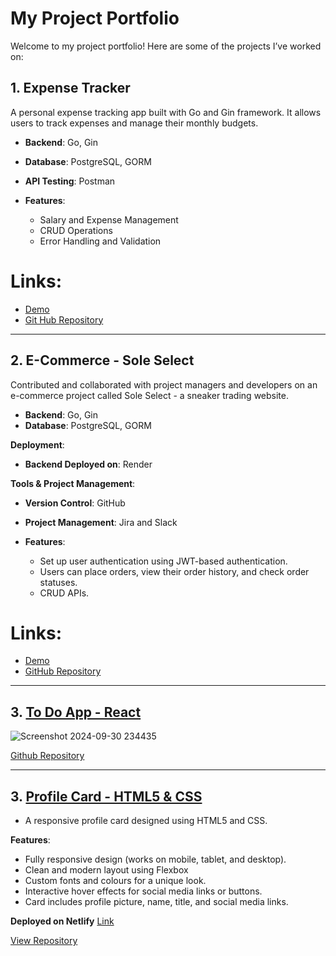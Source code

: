 # My Project Portfolio

Welcome to my project portfolio! Here are some of the projects I’ve worked on:

## 1. Expense Tracker
A personal expense tracking app built with Go and Gin framework. It allows users to track expenses and manage their monthly budgets.

- **Backend**: Go, Gin
- **Database**: PostgreSQL, GORM
- **API Testing**: Postman
    
- **Features**:
    - Salary and Expense Management
    - CRUD Operations
    - Error Handling and Validation


# Links: 
- [Demo](https://drive.google.com/file/d/1hWUrDZC_jcpqRa5A08EuZS134KdjixD9/view?usp=drive_link)
- [Git Hub Repository](https://github.com/Zmohamed6991/Expense-Tracker)

---

## 2. E-Commerce - Sole Select 
Contributed and collaborated with project managers and developers on an e-commerce project called Sole Select - a sneaker trading website.

- **Backend**: Go, Gin
- **Database**: PostgreSQL, GORM

**Deployment**:
- **Backend Deployed on**: Render

**Tools & Project Management**:
- **Version Control**: GitHub
- **Project Management**: Jira and Slack

  
- **Features**:
  - Set up user authentication using JWT-based authentication.
  - Users can place orders, view their order history, and check order statuses.
  - CRUD APIs.

    
# Links:
- [Demo](https://drive.google.com/file/d/1M7r4jnwu7ECWie0UOMW3EQeeblQbXheF/view?usp=drive_link)
- [GitHub Repository](https://github.com/Zmohamed6991/e-commerce-3)


---

## 3. [To Do App - React](https://github.com/your-username/project-3)


![Screenshot 2024-09-30 234435](https://github.com/user-attachments/assets/9db6382a-6e42-4600-b8bf-ba3253a2fbb8)

[Github Repository](https://github.com/Zmohamed6991/simple-to-do-app)

---

## 3. [Profile Card - HTML5 & CSS]([https://github.com/your-username/project-3](https://github.com/Zmohamed6991/profile_card))
- A responsive profile card designed using HTML5 and CSS.
  
**Features**:
- Fully responsive design (works on mobile, tablet, and desktop).
- Clean and modern layout using Flexbox
- Custom fonts and colours for a unique look.
- Interactive hover effects for social media links or buttons.
- Card includes profile picture, name, title, and social media links.

**Deployed on Netlify**
[Link]()


[View Repository](https://github.com/Zmohamed6991/profile_card)
